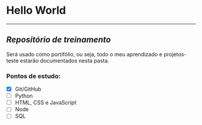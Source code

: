 # Hello World
***
## *Repositório de treinamento*

Será usado como portifólio, ou seja, todo o meu aprendizado e projetos-teste estarão documentados nesta pasta.

### Pontos de estudo:

- [x] Git/GitHub
- [ ] Python
- [ ] HTML, CSS e JavaScript
- [ ] Node
- [ ] SQL
